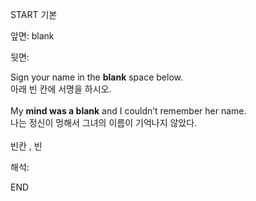 START
기본

앞면:
blank


뒷면:
<div>Sign your name in the <b>blank</b> space below. </div><div>아래 빈 칸에 서명을 하시오.</div><div><br></div><div><div>My <b>mind was a blank</b> and I couldn’t remember her name. </div><div>나는 정신이 멍해서 그녀의 이름이 기억나지 않았다.</div></div><div><br>빈칸 , 빈</div>


해석:
<!--ID: 1746614453505-->
END